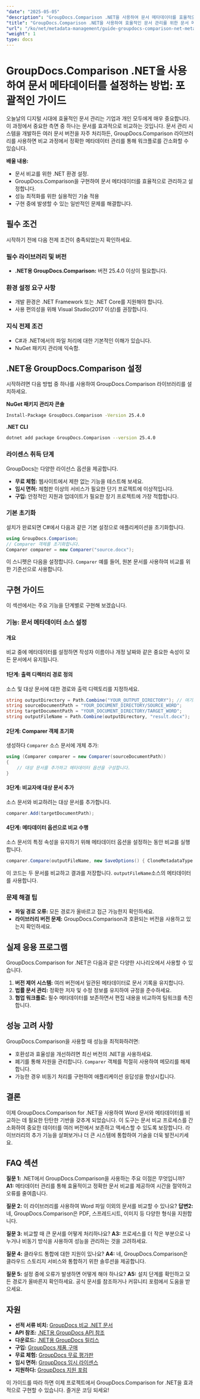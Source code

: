 ```yaml
---
"date": "2025-05-05"
"description": "GroupDocs.Comparison .NET을 사용하여 문서 메타데이터를 효율적으로 관리하는 방법을 알아보세요. 이 가이드에서는 설정, 구현 및 최적화 기술을 다룹니다."
"title": "GroupDocs.Comparison .NET을 사용하여 효율적인 문서 관리를 위한 문서 메타데이터 설정 방법"
"url": "/ko/net/metadata-management/guide-groupdocs-comparison-net-metadata-setting/"
"weight": 1
type: docs
---
```

# GroupDocs.Comparison .NET을 사용하여 문서 메타데이터를 설정하는 방법: 포괄적인 가이드

오늘날의 디지털 시대에 효율적인 문서 관리는 기업과 개인 모두에게 매우 중요합니다. 이 과정에서 중요한 측면 중 하나는 문서를 효과적으로 비교하는 것입니다. 문서 관리 시스템을 개발하든 여러 문서 버전을 자주 처리하든, GroupDocs.Comparison 라이브러리를 사용하면 비교 과정에서 정확한 메타데이터 관리를 통해 워크플로를 간소화할 수 있습니다.

**배울 내용:**
- 문서 비교를 위한 .NET 환경 설정.
- GroupDocs.Comparison을 구현하여 문서 메타데이터를 효율적으로 관리하고 설정합니다.
- 성능 최적화를 위한 실용적인 기술 적용
- 구현 중에 발생할 수 있는 일반적인 문제를 해결합니다.

## 필수 조건

시작하기 전에 다음 전제 조건이 충족되었는지 확인하세요.

### 필수 라이브러리 및 버전
- **.NET용 GroupDocs.Comparison:** 버전 25.4.0 이상이 필요합니다.

### 환경 설정 요구 사항
- 개발 환경은 .NET Framework 또는 .NET Core를 지원해야 합니다.
- 사용 편의성을 위해 Visual Studio(2017 이상)를 권장합니다.

### 지식 전제 조건
- C#과 .NET에서의 파일 처리에 대한 기본적인 이해가 있습니다.
- NuGet 패키지 관리에 익숙함.

## .NET용 GroupDocs.Comparison 설정

시작하려면 다음 방법 중 하나를 사용하여 GroupDocs.Comparison 라이브러리를 설치하세요.

**NuGet 패키지 관리자 콘솔**
```bash
Install-Package GroupDocs.Comparison -Version 25.4.0
```

**.NET CLI**
```bash
dotnet add package GroupDocs.Comparison --version 25.4.0
```

### 라이센스 취득 단계

GroupDocs는 다양한 라이선스 옵션을 제공합니다.
- **무료 체험:** 웹사이트에서 제한 없는 기능을 테스트해 보세요.
- **임시 면허:** 체험판 이상의 서비스가 필요한 단기 프로젝트에 이상적입니다.
- **구입:** 안정적인 지원과 업데이트가 필요한 장기 프로젝트에 가장 적합합니다.

### 기본 초기화

설치가 완료되면 C#에서 다음과 같은 기본 설정으로 애플리케이션을 초기화합니다.
```csharp
using GroupDocs.Comparison;
// Comparer 객체를 초기화합니다.
Comparer comparer = new Comparer("source.docx");
```
이 스니펫은 다음을 설정합니다. `Comparer` 예를 들어, 원본 문서를 사용하여 비교를 위한 기준선으로 사용합니다.

## 구현 가이드

이 섹션에서는 주요 기능을 단계별로 구현해 보겠습니다.

### 기능: 문서 메타데이터 소스 설정

#### 개요
비교 중에 메타데이터를 설정하면 작성자 이름이나 개정 날짜와 같은 중요한 속성이 모든 문서에서 유지됩니다.

#### 1단계: 출력 디렉터리 경로 정의
소스 및 대상 문서에 대한 경로와 출력 디렉토리를 지정하세요.
```csharp
string outputDirectory = Path.Combine("YOUR_OUTPUT_DIRECTORY"); // 여기의 실제 경로
string sourceDocumentPath = "YOUR_DOCUMENT_DIRECTORY/SOURCE_WORD";
string targetDocumentPath = "YOUR_DOCUMENT_DIRECTORY/TARGET_WORD";
string outputFileName = Path.Combine(outputDirectory, "result.docx");
```

#### 2단계: Comparer 객체 초기화
생성하다 `Comparer` 소스 문서에 개체 추가:
```csharp
using (Comparer comparer = new Comparer(sourceDocumentPath))
{
    // 대상 문서를 추가하고 메타데이터 옵션을 구성합니다.
}
```

#### 3단계: 비교자에 대상 문서 추가
소스 문서와 비교하려는 대상 문서를 추가합니다.
```csharp
comparer.Add(targetDocumentPath);
```

#### 4단계: 메타데이터 옵션으로 비교 수행
소스 문서의 특정 속성을 유지하기 위해 메타데이터 옵션을 설정하는 동안 비교를 실행합니다.
```csharp
comparer.Compare(outputFileName, new SaveOptions() { CloneMetadataType = MetadataType.Source });
```
이 코드는 두 문서를 비교하고 결과를 저장합니다. `outputFileName`소스의 메타데이터를 사용합니다.

### 문제 해결 팁
- **파일 경로 오류:** 모든 경로가 올바르고 접근 가능한지 확인하세요.
- **라이브러리 버전 문제:** GroupDocs.Comparison과 호환되는 버전을 사용하고 있는지 확인하세요.

## 실제 응용 프로그램

GroupDocs.Comparison for .NET은 다음과 같은 다양한 시나리오에서 사용할 수 있습니다.
1. **버전 제어 시스템:** 여러 버전에서 일관된 메타데이터로 문서 기록을 유지합니다.
2. **법률 문서 관리:** 정확한 저자 및 수정 정보를 유지하여 규정을 준수하세요.
3. **협업 워크플로:** 필수 메타데이터를 보존하면서 편집 내용을 비교하여 팀워크를 촉진합니다.

## 성능 고려 사항

GroupDocs.Comparison을 사용할 때 성능을 최적화하려면:
- 호환성과 효율성을 개선하려면 최신 버전의 .NET을 사용하세요.
- 폐기를 통해 자원을 관리합니다. `Comparer` 객체를 적절히 사용하여 메모리를 해제합니다.
- 가능한 경우 비동기 처리를 구현하여 애플리케이션 응답성을 향상시킵니다.

## 결론

이제 GroupDocs.Comparison for .NET을 사용하여 Word 문서와 메타데이터를 비교하는 데 필요한 탄탄한 기반을 갖추게 되었습니다. 이 도구는 문서 비교 프로세스를 간소화하여 중요한 데이터를 여러 버전에서 보존하고 액세스할 수 있도록 보장합니다. 라이브러리의 추가 기능을 살펴보거나 더 큰 시스템에 통합하여 기술을 더욱 발전시키세요.

## FAQ 섹션

**질문 1:** .NET에서 GroupDocs.Comparison을 사용하는 주요 이점은 무엇입니까?
**A1:** 메타데이터 관리를 통해 효율적이고 정확한 문서 비교를 제공하여 시간을 절약하고 오류를 줄여줍니다.

**질문 2:** 이 라이브러리를 사용하여 Word 파일 이외의 문서를 비교할 수 있나요?
**답변2:** 네, GroupDocs.Comparison은 PDF, 스프레드시트, 이미지 등 다양한 형식을 지원합니다.

**질문 3:** 비교할 때 큰 문서를 어떻게 처리하나요?
**A3:** 프로세스를 더 작은 부분으로 나누거나 비동기 방식을 사용하여 성능을 관리하는 것을 고려하세요.

**질문 4:** 클라우드 통합에 대한 지원이 있나요?
**A4:** 네, GroupDocs.Comparison은 클라우드 스토리지 서비스와 통합하기 위한 솔루션을 제공합니다.

**질문 5:** 설정 중에 오류가 발생하면 어떻게 해야 하나요?
**A5:** 설치 단계를 확인하고 모든 경로가 올바른지 확인하세요. 공식 문서를 참조하거나 커뮤니티 포럼에서 도움을 받으세요.

## 자원
- **선적 서류 비치:** [GroupDocs 비교 .NET 문서](https://docs.groupdocs.com/comparison/net/)
- **API 참조:** [.NET용 GroupDocs API 참조](https://reference.groupdocs.com/comparison/net/)
- **다운로드:** [.NET용 GroupDocs 릴리스](https://releases.groupdocs.com/comparison/net/)
- **구입:** [GroupDocs 제품 구매](https://purchase.groupdocs.com/buy)
- **무료 체험:** [GroupDocs 무료 평가판](https://releases.groupdocs.com/comparison/net/)
- **임시 면허:** [GroupDocs 임시 라이센스](https://purchase.groupdocs.com/temporary-license/)
- **지원하다:** [GroupDocs 지원 포럼](https://forum.groupdocs.com/c/comparison/)

이 가이드를 따라 하면 이제 프로젝트에서 GroupDocs.Comparison for .NET을 효과적으로 구현할 수 있습니다. 즐거운 코딩 되세요!